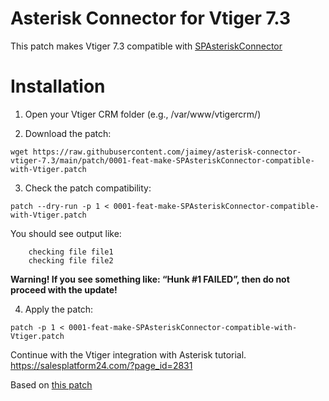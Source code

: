 Asterisk Connector for Vtiger 7.3
==========

This patch makes Vtiger 7.3 compatible with [SPAsteriskConnector](https://salesplatform24.com/?page_id=2831)

# Installation

1. Open  your Vtiger CRM folder (e.g., /var/www/vtigercrm/)

2. Download the patch: 
```
wget https://raw.githubusercontent.com/jaimey/asterisk-connector-vtiger-7.3/main/patch/0001-feat-make-SPAsteriskConnector-compatible-with-Vtiger.patch
```

3. Check the patch compatibility:
```
patch --dry-run -p 1 < 0001-feat-make-SPAsteriskConnector-compatible-with-Vtiger.patch
```
You should see output like:
```
    checking file file1
    checking file file2
```
**Warning! If you see something like: “Hunk #1 FAILED”, then do not proceed with the update!**

4. Apply the patch:
```
patch -p 1 < 0001-feat-make-SPAsteriskConnector-compatible-with-Vtiger.patch
```

Continue with the Vtiger integration with Asterisk tutorial. 
https://salesplatform24.com/?page_id=2831

Based on [this patch](https://sourceforge.net/projects/salesplatform/files/patches/7.0.1/)
